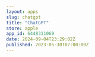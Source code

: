 ```yaml
---
layout: apps
slug: chatgpt
title: "ChatGPT"
store: apple
app_id: 6448311069
date: 2024-09-04T23:29:02Z
published: 2023-05-30T07:00:00Z
---
```

